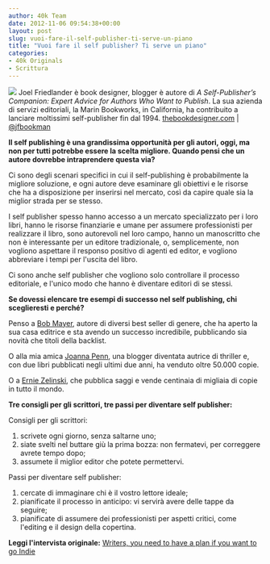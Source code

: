 ```yaml
---
author: 40k Team
date: 2012-11-06 09:54:38+00:00
layout: post
slug: vuoi-fare-il-self-publisher-ti-serve-un-piano
title: "Vuoi fare il self publisher? Ti serve un piano"
categories:
- 40k Originals
- Scrittura
---
```


![](http://40k.it/wp-content/uploads/2012/11/1.jpeg) Joel Friedlander è book designer, blogger è autore di _A Self-Publisher’s Companion: Expert Advice for Authors Who Want to Publish_. La sua azienda di servizi editoriali, la  Marin Bookworks, in California, ha contribuito a lanciare moltissimi self-publisher fin dal 1994.
[thebookdesigner.com](http://www.thebookdesigner.com/) | [@jfbookman](http://twitter.com/#!/jfbookman)

**Il self publishing è una grandissima opportunità per gli autori, oggi, ma non per tutti potrebbe essere la scelta migliore. Quando pensi che un autore dovrebbe intraprendere questa via?**

Ci sono degli scenari specifici in cui il self-publishing è probabilmente la migliore soluzione, e ogni autore deve esaminare gli obiettivi e le risorse che ha a disposizione per inserirsi nel mercato, così da capire quale sia la miglior strada per se stesso. 

I self publisher spesso hanno accesso a un mercato specializzato per i loro libri, hanno le risorse finanziarie e umane per assumere professionisti per realizzare il libro, sono autorevoli nel loro campo, hanno un manoscritto che non è interessante per un editore tradizionale, o, semplicemente, non vogliono aspettare il responso positivo di agenti ed editor, e vogliono abbreviare i tempi per l'uscita del libro. 

Ci sono anche self publisher che vogliono solo controllare il processo editoriale, e l'unico modo che hanno è diventare editori di se stessi.

**Se dovessi elencare tre esempi di successo nel self publishing, chi sceglieresti e perché?**

Penso a [Bob Mayer](http://www.bobmayer.org/), autore di diversi best seller di genere, che ha aperto la sua casa editrice e sta avendo un successo incredibile, pubblicando sia novità che titoli della backlist. 

O alla mia amica [Joanna Penn](http://www.thecreativepenn.com/), una blogger diventata autrice di thriller e, con due libri pubblicati negli ultimi due anni, ha venduto oltre 50.000 copie. 

O a [Ernie Zelinski](http://www.erniezelinski.com/), che pubblica saggi e vende centinaia di migliaia di copie in tutto il mondo.

**Tre consigli per gli scrittori, tre passi per diventare self publisher:**

Consigli per gli scrittori:

1. scrivete ogni giorno, senza saltarne uno;
2. siate svelti nel buttare giù la prima bozza: non fermatevi, per correggere avrete tempo dopo;
3. assumete il miglior editor che potete permettervi.

Passi per diventare self publisher:

1. cercate di immaginare chi è il vostro lettore ideale;
2. pianificate il processo in anticipo: vi servirà avere delle tappe da seguire;
3. pianificate di assumere dei professionisti per aspetti critici, come l'editing e il design della copertina.

**Leggi l'intervista originale:** [Writers, you need to have a plan if you want to go Indie](http://www.40kbooks.com/?p=13653)
